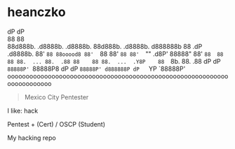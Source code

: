 # heanczko
                                                         
dP                                                    dP                
88                                                    88                
88d888b. .d8888b. .d8888b. 88d888b. .d8888b. d888888b 88  .dP  .d8888b. 
88'  `88 88ooood8 88'  `88 88'  `88 88'  `""    .d8P' 88888"   88'  `88 
88    88 88.  ... 88.  .88 88    88 88.  ...  .Y8P    88  `8b. 88.  .88 
dP    dP `88888P' `88888P8 dP    dP `88888P' d888888P dP   `YP `88888P' 
oooooooooooooooooooooooooooooooooooooooooooooooooooooooooooooooooooooooo


> Mexico City
> Pentester

I like: hack

Pentest + (Cert) / OSCP (Student)

My hacking repo


